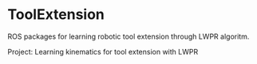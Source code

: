# ToolExtension
ROS packages for learning robotic tool extension through LWPR algoritm.

Project: Learning kinematics for tool extension with LWPR

